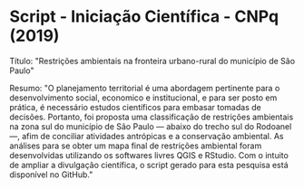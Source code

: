 # Script - Iniciação Científica - CNPq (2019)

Título: "Restrições ambientais na fronteira urbano-rural do município de São Paulo"

Resumo: "O planejamento territorial é uma abordagem pertinente para o desenvolvimento social, economico e institucional, e para ser posto em prática, é necessário estudos científicos para embasar tomadas de decisões. Portanto, foi proposta uma classificação de restrições ambientais na zona sul do município de São Paulo — abaixo do trecho sul do Rodoanel —, afim de conciliar atividades antrópicas e a conservação ambiental. As análises para se obter um mapa final de restrições ambiental foram desenvolvidas utilizando os softwares livres QGIS e RStudio. Com o intuito de ampliar a divulgação científica, o script gerado para esta pesquisa está disponível no GitHub."

